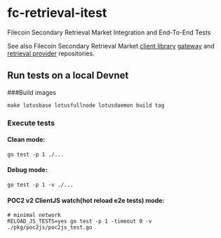 # fc-retrieval-itest

Filecoin Secondary Retrieval Market Integration and End-To-End Tests

See also Filecoin Secondary Retrieval Market
[client library](https://github.com/ConsenSys/fc-retrieval-client)
[gateway](https://github.com/ConsenSys/fc-retrieval-gateway) and
[retrieval provider](https://github.com/ConsenSys/fc-retrieval-provider) repositories.

## Run tests on a local Devnet

###Build images

```
make lotusbase lotusfullnode lotusdaemon build tag
```

### Execute tests

#### Clean mode:
```
go test -p 1 ./...
```

#### Debug mode:
```
go test -p 1 -v ./...
```

#### POC2 v2 ClientJS watch(hot reload e2e tests) mode:
```
# minimal network
RELOAD_JS_TESTS=yes go test -p 1 -timeout 0 -v ./pkg/poc2js/poc2js_test.go
```
